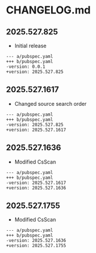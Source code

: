 # CHANGELOG.md

## 2025.527.825

- Initial release

```
--- a/pubspec.yaml
+++ b/pubspec.yaml
-version: 0.0.1
+version: 2025.527.825
```

## 2025.527.1617

- Changed source search order

```
--- a/pubspec.yaml
+++ b/pubspec.yaml
-version: 2025.527.825
+version: 2025.527.1617
```

## 2025.527.1636

- Modified CsScan

```
--- a/pubspec.yaml
+++ b/pubspec.yaml
-version: 2025.527.1617
+version: 2025.527.1636
```

## 2025.527.1755

- Modified CsScan

```
--- a/pubspec.yaml
+++ b/pubspec.yaml
-version: 2025.527.1636
+version: 2025.527.1755
```
